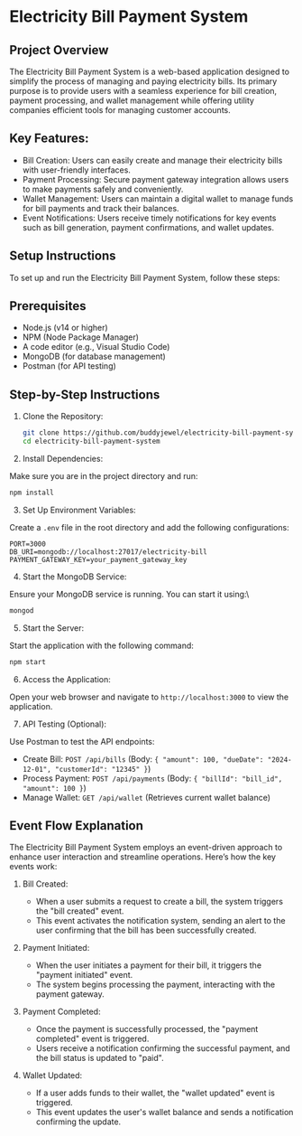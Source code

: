 # Electricity Bill Payment System

## Project Overview

The Electricity Bill Payment System is a web-based application designed to simplify the process of managing and paying electricity bills. Its primary purpose is to provide users with a seamless experience for bill creation, payment processing, and wallet management while offering utility companies efficient tools for managing customer accounts.

## Key Features:

- Bill Creation: Users can easily create and manage their electricity bills with user-friendly interfaces.
- Payment Processing: Secure payment gateway integration allows users to make payments safely and conveniently.
- Wallet Management: Users can maintain a digital wallet to manage funds for bill payments and track their balances.
- Event Notifications: Users receive timely notifications for key events such as bill generation, payment confirmations, and wallet updates.

## Setup Instructions

To set up and run the Electricity Bill Payment System, follow these steps:

## Prerequisites

- Node.js (v14 or higher)
- NPM (Node Package Manager)
- A code editor (e.g., Visual Studio Code)
- MongoDB (for database management)
- Postman (for API testing)

## Step-by-Step Instructions

1. Clone the Repository:

   ```bash
   git clone https://github.com/buddyjewel/electricity-bill-payment-system.git
   cd electricity-bill-payment-system
   ```

2. Install Dependencies:

Make sure you are in the project directory and run:

```bash
npm install
```

3. Set Up Environment Variables:

Create a `.env` file in the root directory and add the following configurations:

```
PORT=3000
DB_URI=mongodb://localhost:27017/electricity-bill
PAYMENT_GATEWAY_KEY=your_payment_gateway_key
```

4. Start the MongoDB Service:

Ensure your MongoDB service is running. You can start it using:\

```bash
mongod
```

5. Start the Server:

Start the application with the following command:

```bash
npm start
```

6. Access the Application:

Open your web browser and navigate to `http://localhost:3000` to view the application.

7. API Testing (Optional):

Use Postman to test the API endpoints:

- Create Bill: `POST /api/bills` (Body: `{ "amount": 100, "dueDate": "2024-12-01", "customerId": "12345" }`)
- Process Payment: `POST /api/payments` (Body: `{ "billId": "bill_id", "amount": 100 }`)
- Manage Wallet: `GET /api/wallet` (Retrieves current wallet balance)

## Event Flow Explanation

The Electricity Bill Payment System employs an event-driven approach to enhance user interaction and streamline operations. Here’s how the key events work:

1. Bill Created:

   - When a user submits a request to create a bill, the system triggers the "bill created" event.
   - This event activates the notification system, sending an alert to the user confirming that the bill has been successfully created.

2. Payment Initiated:

   - When the user initiates a payment for their bill, it triggers the "payment initiated" event.
   - The system begins processing the payment, interacting with the payment gateway.

3. Payment Completed:

   - Once the payment is successfully processed, the "payment completed" event is triggered.
   - Users receive a notification confirming the successful payment, and the bill status is updated to "paid".

4. Wallet Updated:

   - If a user adds funds to their wallet, the "wallet updated" event is triggered.
   - This event updates the user's wallet balance and sends a notification confirming the update.
